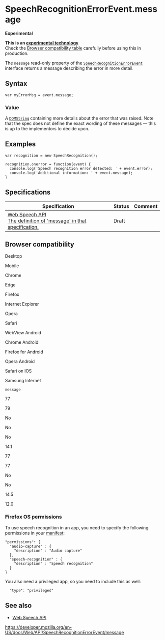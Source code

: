 SpeechRecognitionErrorEvent.message
===================================

**Experimental**

**This is an [experimental technology](https://developer.mozilla.org/en-US/docs/MDN/Guidelines/Conventions_definitions#experimental)**  
Check the [Browser compatibility table](#browser_compatibility) carefully before using this in production.

The `message` read-only property of the [`SpeechRecognitionErrorEvent`](../speechrecognitionerrorevent) interface returns a message describing the error in more detail.

Syntax
------

    var myErrorMsg = event.message;

### Value

A [`DOMString`](../domstring) containing more details about the error that was raised. Note that the spec does not define the exact wording of these messages — this is up to the implementors to decide upon.

Examples
--------

    var recognition = new SpeechRecognition();

    recognition.onerror = function(event) {
      console.log('Speech recognition error detected: ' + event.error);
      console.log('Additional information: ' + event.message);
    }

Specifications
--------------

<table><thead><tr class="header"><th>Specification</th><th>Status</th><th>Comment</th></tr></thead><tbody><tr class="odd"><td><a href="https://wicg.github.io/speech-api/#dom-speechrecognitionerrorevent-message">Web Speech API<br />
<span class="small">The definition of 'message' in that specification.</span></a></td><td><span class="spec-draft">Draft</span></td><td></td></tr></tbody></table>

Browser compatibility
---------------------

Desktop

Mobile

Chrome

Edge

Firefox

Internet Explorer

Opera

Safari

WebView Android

Chrome Android

Firefox for Android

Opera Android

Safari on IOS

Samsung Internet

`message`

77

79

No

No

No

14.1

77

77

No

No

14.5

12.0

### Firefox OS permissions

To use speech recognition in an app, you need to specify the following permissions in your [manifest](https://developer.mozilla.org/en-US/docs/Web/Apps/Build/Manifest):

    "permissions": {
      "audio-capture" : {
        "description" : "Audio capture"
      },
      "speech-recognition" : {
        "description" : "Speech recognition"
      }
    }

You also need a privileged app, so you need to include this as well:

      "type": "privileged"

See also
--------

-   [Web Speech API](../web_speech_api)

<a href="https://developer.mozilla.org/en-US/docs/Web/API/SpeechRecognitionErrorEvent/message" class="_attribution-link">https://developer.mozilla.org/en-US/docs/Web/API/SpeechRecognitionErrorEvent/message</a>
